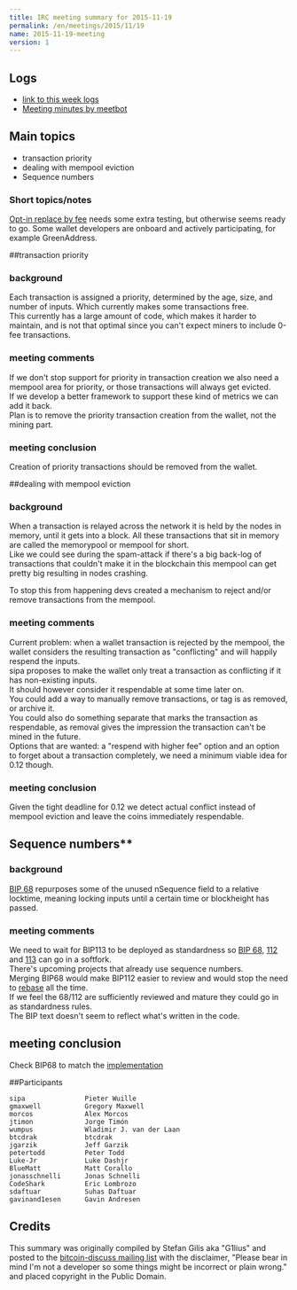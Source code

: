 ```yaml
---
title: IRC meeting summary for 2015-11-19
permalink: /en/meetings/2015/11/19
name: 2015-11-19-meeting
version: 1
---
```

## Logs

- [link to this week logs](http://bitcoinstats.com/irc/bitcoin-dev/logs/2015/11/19#l1447959611.0)  
- [Meeting minutes by meetbot](http://www.erisian.com.au/meetbot/bitcoin-dev/2015/bitcoin-dev.2015-11-19-19.00.html)  

## Main topics  
  
- transaction priority   
- dealing with mempool eviction   
- Sequence numbers  

### Short topics/notes  

[Opt-in replace by fee](https://github.com/bitcoin/bitcoin/pull/6871) needs some extra testing, but otherwise seems ready to go. Some wallet developers are onboard and actively participating, for example GreenAddress. 

##transaction priority

### background  

Each transaction is assigned a priority, determined by the age, size, and number of inputs. Which currently makes some transactions free.   
This currently has a large amount of code, which makes it harder to maintain, and is not that optimal since you can't expect miners to include 0-fee transactions.  

### meeting comments

If we don't stop support for priority in transaction creation we also need a mempool area for priority, or those transactions will always get evicted.  
If we develop a better framework to support these kind of metrics we can add it back.  
Plan is to remove the priority transaction creation from the wallet, not the mining part.  

### meeting conclusion  

Creation of priority transactions should be removed from the wallet.  

##dealing with mempool eviction

### background  

When a transaction is relayed across the network it is held by the nodes in memory, until it gets into a block. All these transactions that sit in memory are called the memorypool or mempool for short.  
Like we could see during the spam-attack if there's a big back-log of transactions that couldn't make it in the blockchain this mempool can get pretty big resulting in nodes crashing.  

To stop this from happening devs created a mechanism to reject and/or remove transactions from the mempool.  

### meeting comments

Current problem: when a wallet transaction is rejected by the mempool, the wallet considers the resulting transaction as "conflicting" and will happily respend the inputs.   
sipa proposes to make the wallet only treat a transaction as conflicting if it has non-existing inputs.  
It should however consider it respendable at some time later on.   
You could add a way to manually remove transactions, or tag is as removed, or archive it.  
You could also do something separate that marks the transaction as respendable, as removal gives the impression the transaction can't be mined in the future.  
Options that are wanted: a "respend with higher fee" option and an option to forget about a transaction completely, we need a minimum viable idea for 0.12 though.  

### meeting conclusion

Given the tight deadline for 0.12 we detect actual conflict instead of mempool eviction and leave the coins immediately respendable.  

## Sequence numbers**

### background

[BIP 68](https://github.com/bitcoin/bips/blob/master/bip-0068.mediawiki) repurposes some of the unused nSequence field to a relative locktime, meaning locking inputs until a certain time or blockheight has passed.    

### meeting comments

We need to wait for BIP113 to be deployed as standardness so [BIP 68](https://github.com/bitcoin/bips/blob/master/bip-0068.mediawiki), [112](https://github.com/bitcoin/bips/blob/master/bip-0112.mediawiki) and [113](https://github.com/bitcoin/bips/blob/master/bip-0113.mediawiki) can go in a softfork.  
There's upcoming projects that already use sequence numbers.  
Merging BIP68 would make BIP112 easier to review and would stop the need to [rebase](https://www.atlassian.com/git/tutorials/rewriting-history/git-rebase) all the time.  
If we feel the 68/112 are sufficiently reviewed and mature they could go in as standardness rules.  
The BIP text doesn't seem to reflect what's written in the code.  
 
## meeting conclusion

Check BIP68 to match the [implementation](https://github.com/bitcoin/bitcoin/pull/6312)

##Participants

    sipa               Pieter Wuille  
    gmaxwell           Gregory Maxwell  
    morcos             Alex Morcos  
    jtimon             Jorge Timón  
    wumpus             Wladimir J. van der Laan  
    btcdrak            btcdrak  
    jgarzik            Jeff Garzik  
    petertodd          Peter Todd   
    Luke-Jr            Luke Dashjr   
    BlueMatt           Matt Corallo   
    jonasschnelli      Jonas Schnelli  
    CodeShark          Eric Lombrozo  
    sdaftuar           Suhas Daftuar   
    gavinand1esen      Gavin Andresen   

## Credits

This summary was originally compiled by Stefan Gilis aka "G1lius" and posted to the [bitcoin-discuss mailing list][meetingsource] with the disclaimer, "Please bear in mind I'm not a developer so some things might be incorrect or plain wrong." and placed copyright in the Public Domain.

[meetingsource]: http://lists.linuxfoundation.org/pipermail/bitcoin-discuss/2015-November/000028.html
